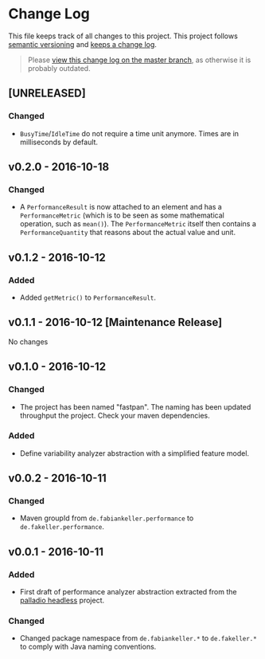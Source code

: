 # Change Log

This file keeps track of all changes to this project. This project follows [semantic versioning](http://semver.org/) and [keeps a change log](http://keepachangelog.com/).

> Please [view this change log on the master branch](https://github.com/DECLARE-Project/fastpan/blob/master/CHANGELOG.md), as otherwise it is probably outdated.


## [UNRELEASED]

### Changed
- `BusyTime`/`IdleTime` do not require a time unit anymore. Times are in milliseconds by default.


## v0.2.0 - 2016-10-18

### Changed
- A `PerformanceResult` is now attached to an element and has a `PerformanceMetric` (which is to be seen as some mathematical operation, such as `mean()`). The `PerformanceMetric` itself then contains a `PerformanceQuantity` that reasons about the actual value and unit.


## v0.1.2 - 2016-10-12

### Added
- Added `getMetric()` to `PerformanceResult`.


## v0.1.1 - 2016-10-12 [Maintenance Release]

No changes


## v0.1.0 - 2016-10-12

### Changed
- The project has been named "fastpan". The naming has been updated throughput the project. Check your maven dependencies.

### Added
- Define variability analyzer abstraction with a simplified feature model.


## v0.0.2 - 2016-10-11

### Changed
- Maven groupId from `de.fabiankeller.performance` to `de.fakeller.performance`.


## v0.0.1 - 2016-10-11

### Added
- First draft of performance analyzer abstraction extracted from the [palladio headless](https://github.com/DECLARE-Project/palladio-headless) project.
 
### Changed
- Changed package namespace from `de.fabiankeller.*` to `de.fakeller.*` to comply with Java naming conventions.